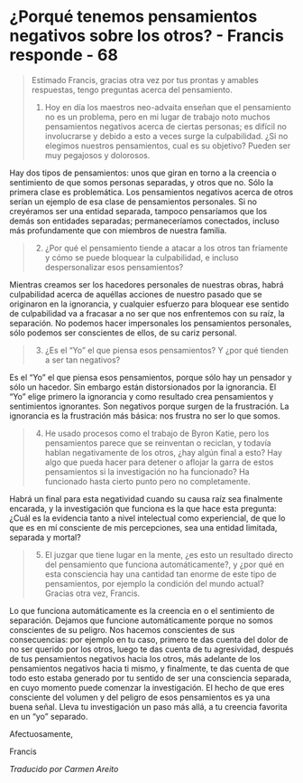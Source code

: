 # ¿Porqué tenemos pensamientos negativos sobre los otros? - Francis responde - 68

>Estimado Francis, gracias otra vez por tus prontas y amables respuestas, tengo preguntas acerca del pensamiento.
>
>1. Hoy en día los maestros neo-advaita enseñan que el pensamiento no es un problema, pero en mi lugar de trabajo noto muchos pensamientos negativos acerca de ciertas personas; es difícil no involucrarse y debido a esto a veces surge la culpabilidad. ¿Si no elegimos nuestros pensamientos, cual es su objetivo? Pueden ser muy pegajosos y dolorosos.

Hay dos tipos de pensamientos: unos que giran en torno a la creencia o sentimiento de que somos personas separadas, y otros que no. Sólo la primera clase es problemática. Los pensamientos negativos acerca de otros serían un ejemplo de esa clase de pensamientos personales. Si no creyéramos ser una entidad separada, tampoco pensaríamos que los demás son entidades separadas; permaneceríamos conectados, incluso más profundamente que con miembros de nuestra familia.

>2. ¿Por qué el pensamiento tiende a atacar a los otros tan fríamente y cómo se puede bloquear la culpabilidad, e incluso despersonalizar esos pensamientos?

Mientras creamos ser los hacedores personales de nuestras obras, habrá culpabilidad acerca de aquéllas acciones de nuestro pasado que se originaron en la ignorancia, y cualquier esfuerzo para bloquear ese sentido de culpabilidad va a fracasar a no ser que nos enfrentemos con su raíz, la separación. No podemos hacer impersonales los pensamientos personales, sólo podemos ser conscientes de ellos, de su cariz personal.

>3. ¿Es el “Yo” el que piensa esos pensamientos? Y ¿por qué tienden a ser tan negativos?

Es el “Yo” el que piensa esos pensamientos, porque sólo hay un pensador y sólo un hacedor. Sin embargo están distorsionados por la ignorancia. El “Yo” elige primero la ignorancia y como resultado crea pensamientos y sentimientos ignorantes. Son negativos porque surgen de la frustración. La ignorancia es la frustración más básica: nos frustra no ser lo que somos.

>4. He usado procesos como el trabajo de Byron Katie, pero los pensamientos parece que se reinventan o reciclan, y todavía hablan negativamente de los otros, ¿hay algún final a esto? Hay algo que pueda hacer para detener o aflojar la garra de estos pensamientos si la investigación no ha funcionado? Ha funcionado hasta cierto punto pero no completamente.

Habrá un final para esta negatividad cuando su causa raíz sea finalmente encarada, y la investigación que funciona es la que hace esta pregunta: ¿Cuál es la evidencia tanto a nivel intelectual como experiencial, de que lo que es en mí consciente de mis percepciones, sea una entidad limitada, separada y mortal?

>5. El juzgar que tiene lugar en la mente, ¿es esto un resultado directo del pensamiento que funciona automáticamente?, y ¿por qué en esta consciencia hay una cantidad tan enorme de este tipo de pensamientos, por ejemplo la condición del mundo actual? Gracias otra vez, Francis.

Lo que funciona automáticamente es la creencia en o el sentimiento de separación. Dejamos que funcione automáticamente porque no somos conscientes de su peligro. Nos hacemos conscientes de sus consecuencias: por ejemplo en tu caso, primero te das cuenta del dolor de no ser querido por los otros, luego te das cuenta de tu agresividad, después de tus pensamientos negativos hacia los otros, más adelante de los pensamientos negativos hacia ti mismo, y finalmente, te das cuenta de que todo esto estaba generado por tu sentido de ser una consciencia separada, en cuyo momento puede comenzar la investigación. El hecho de que eres consciente del volumen y del peligro de esos pensamientos es ya una buena señal. Lleva tu investigación un paso más allá, a tu creencia favorita en un “yo” separado.

Afectuosamente,

Francis

_Traducido por Carmen Areito_